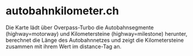 # autobahnkilometer.ch
Die Karte lädt über Overpass-Turbo die Autobahnsegmente (highway=motorway) und Kilometersteine (highway=milestone) herunter, berechnet die Länge des Autobahnnetzes und zeigt die Kilometersteine zusammen mit ihrem Wert im distance-Tag an.
